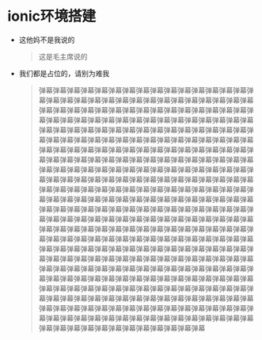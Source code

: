 # ionic环境搭建

* 这他妈不是我说的
	> 这是毛主席说的
* 我们都是占位的，请别为难我
	>弹幕弹幕弹幕弹幕弹幕弹幕弹幕弹幕弹幕弹幕弹幕弹幕弹幕弹幕弹幕弹幕弹幕弹幕弹幕弹幕弹幕弹幕弹幕弹幕弹幕弹幕弹幕弹幕弹幕弹幕弹幕弹幕弹幕弹幕弹幕弹幕弹幕弹幕弹幕弹幕弹幕弹幕弹幕弹幕弹幕弹幕弹幕弹幕弹幕弹幕弹幕弹幕弹幕弹幕弹幕弹幕弹幕弹幕弹幕弹幕弹幕弹幕弹幕弹幕弹幕弹幕弹幕弹幕弹幕弹幕弹幕弹幕弹幕弹幕弹幕弹幕弹幕弹幕弹幕弹幕弹幕弹幕弹幕弹幕弹幕弹幕弹幕弹幕弹幕弹幕弹幕弹幕弹幕弹幕弹幕弹幕弹幕弹幕弹幕弹幕弹幕弹幕弹幕弹幕弹幕弹幕弹幕弹幕弹幕弹幕弹幕弹幕弹幕弹幕弹幕弹幕弹幕弹幕弹幕弹幕弹幕弹幕弹幕弹幕弹幕弹幕弹幕弹幕弹幕弹幕弹幕弹幕弹幕弹幕弹幕弹幕弹幕弹幕弹幕弹幕弹幕弹幕弹幕弹幕弹幕弹幕弹幕弹幕弹幕弹幕弹幕弹幕弹幕弹幕弹幕弹幕弹幕弹幕弹幕弹幕弹幕弹幕弹幕弹幕弹幕弹幕弹幕弹幕弹幕弹幕弹幕弹幕弹幕弹幕弹幕弹幕弹幕弹幕弹幕弹幕弹幕弹幕弹幕弹幕弹幕弹幕弹幕弹幕弹幕弹幕弹幕弹幕弹幕弹幕弹幕弹幕弹幕弹幕弹幕弹幕弹幕弹幕弹幕弹幕弹幕弹幕弹幕弹幕弹幕弹幕弹幕弹幕弹幕弹幕弹幕弹幕弹幕弹幕弹幕弹幕弹幕弹幕弹幕弹幕弹幕弹幕弹幕弹幕弹幕弹幕弹幕弹幕弹幕弹幕弹幕弹幕弹幕弹幕弹幕弹幕弹幕弹幕弹幕弹幕弹幕弹幕弹幕弹幕弹幕弹幕弹幕弹幕弹幕弹幕弹幕弹幕弹幕弹幕弹幕弹幕弹幕弹幕弹幕弹幕弹幕弹幕弹幕弹幕弹幕弹幕弹幕弹幕弹幕弹幕弹幕弹幕弹幕弹幕弹幕弹幕弹幕弹幕弹幕弹幕弹幕弹幕弹幕弹幕弹幕弹幕弹幕弹幕弹幕弹幕弹幕弹幕弹幕弹幕弹幕弹幕弹幕弹幕弹幕弹幕弹幕弹幕弹幕弹幕弹幕弹幕弹幕弹幕弹幕弹幕弹幕弹幕弹幕弹幕弹幕弹幕弹幕弹幕弹幕弹幕弹幕弹幕弹幕弹幕弹幕弹幕弹幕弹幕弹幕弹幕弹幕弹幕弹幕弹幕弹幕弹幕弹幕弹幕弹幕弹幕弹幕弹幕弹幕弹幕弹幕弹幕弹幕弹幕弹幕弹幕弹幕弹幕弹幕弹幕弹幕弹幕弹幕弹幕弹幕弹幕弹幕弹幕弹幕弹幕弹幕弹幕弹幕弹幕弹幕弹幕弹幕弹幕弹幕弹幕弹幕弹幕弹幕弹幕弹幕弹幕
